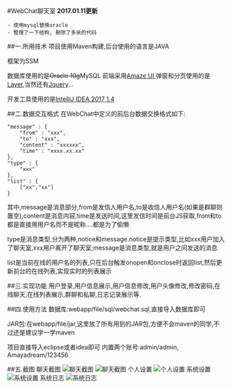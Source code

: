 #WebChat聊天室
**2017.01.11更新**
```
- 使用mysql替换oracle 
- 整理了一下结构, 删除了多余的代码
```

##一.所用技术
项目使用Maven构建,后台使用的语言是JAVA

框架为SSM

数据库使用的是~~Oracle 10g~~MySQL
前端采用[Amaze UI](http://amazeui.org/),弹窗和分页使用的是[Layer](www.layui.com),当然还有[Jquery](http://jquery.com/)...

开发工具使用的是[IntelliJ IDEA 2017 1.4](http://www.jetbrains.com/idea/)

##二.数据交互格式
在WebChat中定义的前后台数据交换格式如下:
```
"message" : {
	"from" : "xxx",
	"to" : "xxx",
	"content" : "xxxxxx",
	"time" : "xxxx.xx.xx"
},
"type" : {
	"xxx"
},
"list" : {
	["xx","xx"]
}
```
其中,message是消息部分,from是发信人用户名,to是收信人用户名(如果是群聊则置空),content是消息内容,time是发送时间,这里发信时间是前台JS获取,from和to都是直接用用户名而不是昵称....都是为了偷懒

type是消息类型,分为两种,notice和message.notice是提示类型,比如xxx用户加入了聊天室,xxx用户离开了聊天室;message是消息类型,就是用户之间发送的消息

list是当前在线的用户名的列表,只在后台触发onopen和onclose时返回list,然后更新前台的在线列表,实现实时的列表展示

##三.实现功能
用户登录,用户信息展示,用户信息修改,用户头像修改,修改密码,在线聊天,在线列表展示,群聊和私聊,日志记录展示等.

##四.使用方法
数据库:webapp/file/sql/webchat.sql,直接导入数据库即可

JAR包:在webapp/file/jar,这里放了所有用到的JAR包,方便不会maven的同学,不过还是建议学一学maven

项目直接导入eclipse或者idea即可
内置两个账号:admin/admin, Amayadream/123456

##五.截图
聊天截图
![聊天截图](https://raw.githubusercontent.com/Amayadream/WebChat/master/src/main/webapp/file/photo/1.png)
![聊天截图](https://raw.githubusercontent.com/Amayadream/WebChat/master/src/main/webapp/file/photo/2.png)
个人设置
![个人设置](https://raw.githubusercontent.com/Amayadream/WebChat/master/src/main/webapp/file/photo/3.png)
系统设置
![系统设置](https://raw.githubusercontent.com/Amayadream/WebChat/master/src/main/webapp/file/photo/4.png)
系统日志
![系统日志](https://raw.githubusercontent.com/Amayadream/WebChat/master/src/main/webapp/file/photo/5.png)